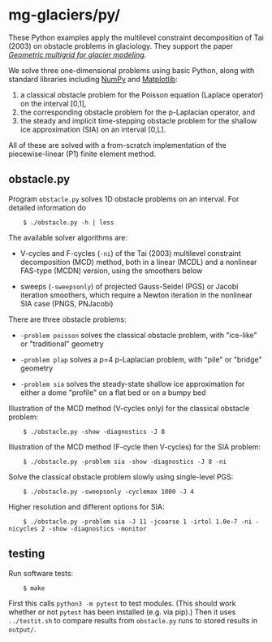 # mg-glaciers/py/

These Python examples apply the multilevel constraint decomposition of Tai (2003) on obstacle problems in glaciology.  They support the paper [_Geometric multigrid for glacier modeling_](../paper/).

We solve three one-dimensional problems using basic Python, along with standard libraries including [NumPy](https://numpy.org/) and [Matplotlib](https://matplotlib.org/):

  1. a classical obstacle problem for the Poisson equation (Laplace operator) on the interval [0,1],
  2. the corresponding obstacle problem for the p-Laplacian operator, and
  3. the steady and implicit time-stepping obstacle problem for the shallow ice approximation (SIA) on an interval [0,L].

All of these are solved with a from-scratch implementation of the piecewise-linear (P1) finite element method.

## obstacle.py

Program `obstacle.py` solves 1D obstacle problems on an interval.  For detailed information do

        $ ./obstacle.py -h | less

The available solver algorithms are:

  * V-cycles and F-cycles (`-ni`) of the Tai (2003) multilevel constraint decomposition (MCD) method, both in a linear (MCDL) and a nonlinear FAS-type (MCDN) version, using the smoothers below

  * sweeps (`-sweepsonly`) of projected Gauss-Seidel (PGS) or Jacobi iteration smoothers, which require a Newton iteration in the nonlinear SIA case (PNGS, PNJacobi)

There are three obstacle problems:

  * `-problem poisson` solves the classical obstacle problem, with "ice-like" or "traditional" geometry

  * `-problem plap` solves a p=4 p-Laplacian problem, with "pile" or "bridge" geometry

  * `-problem sia` solves the steady-state shallow ice approximation for either a dome "profile" on a flat bed or on a bumpy bed

Illustration of the MCD method (V-cycles only) for the classical obstacle problem:

        $ ./obstacle.py -show -diagnostics -J 8

Illustration of the MCD method (F-cycle then V-cycles) for the SIA problem:

        $ ./obstacle.py -problem sia -show -diagnostics -J 8 -ni

Solve the classical obstacle problem slowly using single-level PGS:

        $ ./obstacle.py -sweepsonly -cyclemax 1000 -J 4

Higher resolution and different options for SIA:

        $ ./obstacle.py -problem sia -J 11 -jcoarse 1 -irtol 1.0e-7 -ni -nicycles 2 -show -diagnostics -monitor

## testing

Run software tests:

        $ make

First this calls `python3 -m pytest` to test modules.  (This should work whether or not `pytest` has been installed (e.g. via pip).)  Then it uses `../testit.sh` to compare results from `obstacle.py` runs to stored results in `output/`.
